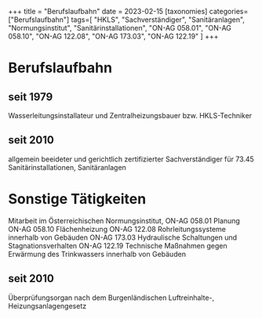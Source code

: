 +++
title = "Berufslaufbahn"
date = 2023-02-15
[taxonomies]
categories=["Berufslaufbahn"]
tags=[
    "HKLS",
    "Sachverständiger",
    "Sanitäranlagen",
    "Normungsinstitut",
    "Sanitärinstallationen",
    "ON-AG 058.01",
    "ON-AG 058.10",
    "ON-AG 122.08",
    "ON-AG 173.03",
    "ON-AG 122.19"
]
+++

# Berufslaufbahn

## seit 1979

Wasserleitungsinstallateur und Zentralheizungsbauer bzw. HKLS-Techniker

## seit 2010

allgemein beeideter und gerichtlich zertifizierter Sachverständiger für
73.45 Sanitärinstallationen, Sanitäranlagen

# Sonstige Tätigkeiten

Mitarbeit im Österreichischen Normungsinstitut,
ON-AG 058.01 Planung ON-AG 058.10 Flächenheizung ON-AG 122.08 Rohrleitungssysteme innerhalb von Gebäuden ON-AG 173.03 Hydraulische Schaltungen und Stagnationsverhalten ON-AG 122.19 Technische Maßnahmen gegen Erwärmung des Trinkwassers innerhalb von Gebäuden

## seit 2010

Überprüfungsorgan nach dem Burgenländischen Luftreinhalte-, Heizungsanlagengesetz
